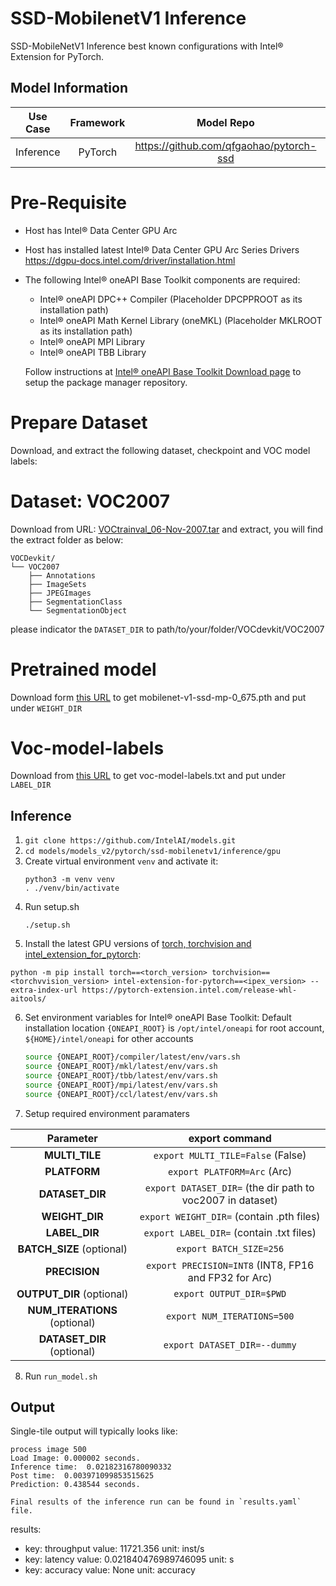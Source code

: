 # SSD-MobilenetV1 Inference

SSD-MobileNetV1 Inference best known configurations with Intel® Extension for PyTorch.

## Model Information

| **Use Case** | **Framework** | **Model Repo** | **Branch/Commit/Tag** | **Optional Patch** |
|:---:| :---: |:--------------:|:---------------------:|:------------------:|
|  Inference   |    PyTorch    |       https://github.com/qfgaohao/pytorch-ssd        |           -           |         -          |

# Pre-Requisite
* Host has Intel® Data Center GPU Arc
* Host has installed latest Intel® Data Center GPU Arc Series Drivers https://dgpu-docs.intel.com/driver/installation.html
* The following Intel® oneAPI Base Toolkit components are required:
  - Intel® oneAPI DPC++ Compiler (Placeholder DPCPPROOT as its installation path)
  - Intel® oneAPI Math Kernel Library (oneMKL) (Placeholder MKLROOT as its installation path)
  - Intel® oneAPI MPI Library
  - Intel® oneAPI TBB Library

  Follow instructions at [Intel® oneAPI Base Toolkit Download page](https://www.intel.com/content/www/us/en/developer/tools/oneapi/base-toolkit-download.html?operatingsystem=linux) to setup the package manager repository.

# Prepare Dataset
Download, and extract the following dataset, checkpoint and VOC model labels:
# Dataset: VOC2007
Download from URL: [VOCtrainval_06-Nov-2007.tar](http://host.robots.ox.ac.uk/pascal/VOC/voc2007/VOCtest_06-Nov-2007.tar) and extract, you will find the extract folder as below:
```
VOCDevkit/
└── VOC2007
    ├── Annotations
    ├── ImageSets
    ├── JPEGImages
    ├── SegmentationClass
    └── SegmentationObject
```
please indicator the `DATASET_DIR` to path/to/your/folder/VOCdevkit/VOC2007

# Pretrained model
Download form [this URL](https://drive.google.com/drive/folders/1pKn-RifvJGWiOx0ZCRLtCXM5GT5lAluu?usp=sharing) to get mobilenet-v1-ssd-mp-0_675.pth and put under `WEIGHT_DIR`

# Voc-model-labels
Download from [this URL](https://drive.google.com/drive/folders/1pKn-RifvJGWiOx0ZCRLtCXM5GT5lAluu?usp=sharing) to get voc-model-labels.txt and put under `LABEL_DIR`


## Inference
1. `git clone https://github.com/IntelAI/models.git`
2. `cd models/models_v2/pytorch/ssd-mobilenetv1/inference/gpu`
3. Create virtual environment `venv` and activate it:
    ```
    python3 -m venv venv
    . ./venv/bin/activate
    ```
4. Run setup.sh
    ```
    ./setup.sh
    ```
5. Install the latest GPU versions of [torch, torchvision and intel_extension_for_pytorch](https://intel.github.io/intel-extension-for-pytorch/index.html#installation):
  ```
  python -m pip install torch==<torch_version> torchvision==<torchvvision_version> intel-extension-for-pytorch==<ipex_version> --extra-index-url https://pytorch-extension.intel.com/release-whl-aitools/
  ```
6. Set environment variables for Intel® oneAPI Base Toolkit: 
    Default installation location `{ONEAPI_ROOT}` is `/opt/intel/oneapi` for root account, `${HOME}/intel/oneapi` for other accounts
    ```bash
    source {ONEAPI_ROOT}/compiler/latest/env/vars.sh
    source {ONEAPI_ROOT}/mkl/latest/env/vars.sh
    source {ONEAPI_ROOT}/tbb/latest/env/vars.sh
    source {ONEAPI_ROOT}/mpi/latest/env/vars.sh
    source {ONEAPI_ROOT}/ccl/latest/env/vars.sh
    ```
7. Setup required environment paramaters

| **Parameter**                |                                  **export command**                                  |
|:---------------------------:|:------------------------------------------------------------------------------------:|
| **MULTI_TILE**               | `export MULTI_TILE=False` (False)                                             |
| **PLATFORM**                 | `export PLATFORM=Arc` (Arc)                                                   |
| **DATASET_DIR**              |                               `export DATASET_DIR=` (the dir path to voc2007 in dataset)|
| **WEIGHT_DIR**              |                               `export WEIGHT_DIR=` (contain .pth files)                             |
| **LABEL_DIR**              |                               `export LABEL_DIR=` (contain .txt files)                            |
| **BATCH_SIZE** (optional)    |                               `export BATCH_SIZE=256`                                |
| **PRECISION**      |                               `export PRECISION=INT8` (INT8, FP16 and FP32 for Arc)  |
| **OUTPUT_DIR** (optional)    |                               `export OUTPUT_DIR=$PWD`                               |
|**NUM_ITERATIONS** (optional) |                               `export NUM_ITERATIONS=500`                             |
| **DATASET_DIR** (optional)   |                               `export DATASET_DIR=--dummy`                           |
8. Run `run_model.sh`

## Output

Single-tile output will typically looks like:

```
process image 500
Load Image: 0.000002 seconds.
Inference time:  0.02182316780090332
Post time:  0.003971099853515625
Prediction: 0.438544 seconds.
```

```
Final results of the inference run can be found in `results.yaml` file.
```
results:
 - key: throughput
   value: 11721.356
   unit: inst/s
 - key: latency
   value: 0.021840476989746095
   unit: s
 - key: accuracy
   value: None
   unit: accuracy
```
